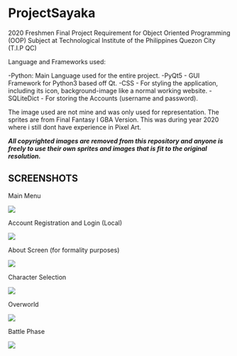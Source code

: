 # ProjectSayaka
2020 Freshmen Final Project Requirement for Object Oriented Programming (OOP) Subject at Technological Institute of the Philippines Quezon City (T.I.P QC)

Language and Frameworks used:

-Python: Main Language used for the entire project.
-PyQt5 - GUI Framework for Python3 based off Qt. 
-CSS - For styling the application, including its icon, background-image like a normal working website.
-SQLiteDict - For storing the Accounts (username and password).

The image used are not mine and was only used for representation. The sprites are from Final Fantasy I GBA Version.
This was during year 2020 where i still dont have experience in Pixel Art.

**_All copyrighted images are removed from this repository and anyone is freely to use their own sprites and images that is fit to the original resolution._**

## SCREENSHOTS

Main Menu

<img src="https://drive.google.com/uc?export=view&id=1oMDjeqeFZ5ZGjWcNID_io-LmMKciHpYo">

Account Registration and Login (Local)

<img src="https://drive.google.com/uc?export=view&id=1eMEvEeJgh0xy8gw9EzXit_iY9foerxhd">

About Screen (for formality purposes)

<img src="https://drive.google.com/uc?export=view&id=1hXQ2OX3as6sY-UL6Qa8ne7R3U01IaxDC">

Character Selection 

<img src="https://drive.google.com/uc?export=view&id=1jmvdEwdQHVPO53doclNibPfpVAtUBIIS">

Overworld 

<img src="https://drive.google.com/uc?export=view&id=1Cb8-Y4QDcd3lX3p8BRWRT2Z8yQdR3bYj">

Battle Phase

<img src="https://drive.google.com/uc?export=view&id=19yMtuIC0VE2_44WmsKw-d0coClfp7CXF">
